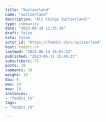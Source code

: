 ```yaml
---
title: "Switzerland" 
name: "switzerland"
description: "All things Switzerland!"
type: community
date: "2023-06-19 11:35:18"
draft: false
nsfw: false
actor_id: "https://feddit.ch/c/switzerland"
host: feddit.ch
lastmod: "2023-06-14 16:01:52"
published: "2023-06-11 15:49:21"
subscribers: 75
posts: 19
comments: 38
weight: 19
dau: 4
wau: 10
mau: 10
instances:
- "feddit_ch"
tags: 
- "feddit_ch"

---
```

